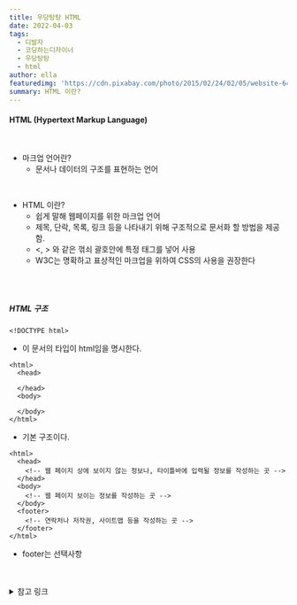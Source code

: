 ```yaml
---
title: 우당탕탕 HTML
date: 2022-04-03
tags:
  - 디발자
  - 코딩하는디자이너
  - 우당탕탕
  - html
author: ella
featuredimg: 'https://cdn.pixabay.com/photo/2015/02/24/02/05/website-647013_1280.jpg'
summary: HTML 이란?
---
```


#### **HTML (Hypertext Markup Language)**

<br>

- 마크업 언어란?
  - 문서나 데이터의 구조를 표현하는 언어

<br>

- HTML 이란?
  - 쉽게 말해 웹페이지를 위한 마크업 언어
  - 제목, 단락, 목록, 링크 등을 나타내기 위해 구조적으로 문서화 할 방법을 제공함.
  - <, > 와 같은 꺾쇠 괄호안에 특정 태그를 넣어 사용
  - W3C는 명확하고 표상적인 마크업을 위하여 CSS의 사용을 권장한다

<br>
<br>

##### HTML 구조

```
<!DOCTYPE html>
```

- 이 문서의 타입이 html임을 명시한다.

```
<html>
  <head>

  </head>
  <body>

  </body>
</html>
```

- 기본 구조이다.

```
<html>
  <head>
    <!-- 웹 페이지 상에 보이지 않는 정보나, 타이틀바에 입력될 정보를 작성하는 곳 -->
  </head>
  <body>
    <!-- 웹 페이지 보이는 정보를 작성하는 곳 -->
  </body>
  <footer>
    <!-- 연락처나 저작권, 사이트맵 등을 작성하는 곳 -->
  </footer>
</html>
```

- footer는 선택사항

<br>
<br>

<details>
  <summary>참고 링크</summary>
  <div markdown="1">
    1. 위키피아 HTML : <a href='https://ko.wikipedia.org/wiki/HTML'> (링크)</a>
  </div>
</details>
